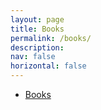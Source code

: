 ```yaml
---
layout: page
title: Books
permalink: /books/
description: 
nav: false
horizontal: false
---
```

- [Books](https://www.se-rwth.de/books)